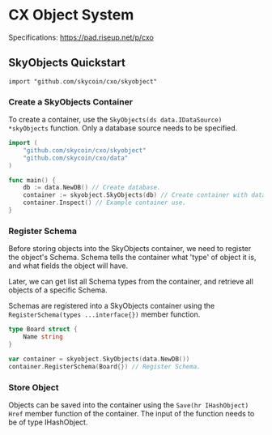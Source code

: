 CX Object System
===

Specifications: https://pad.riseup.net/p/cxo

## SkyObjects Quickstart
`import "github.com/skycoin/cxo/skyobject"`

### Create a SkyObjects Container
To create a container, use the `SkyObjects(ds data.IDataSource) *skyObjects` function. Only a database source needs to be specified.

```go
import (
    "github.com/skycoin/cxo/skyobject"
    "github.com/skycoin/cxo/data"
)

func main() {    
    db := data.NewDB() // Create database.
    container := skyobject.SkyObjects(db) // Create container with database.
    container.Inspect() // Example container use.
}
```
### Register Schema
Before storing objects into the SkyObjects container, we need to register the object's Schema. Schema tells the container what 'type' of object it is, and what fields the object will have.

Later, we can get list all Schema types from the container, and retrieve all objects of a specific Schema.

Schemas are registered into a SkyObjects container using the `RegisterSchema(types ...interface{})` member function.

```go
type Board struct {
	Name string
}

var container = skyobject.SkyObjects(data.NewDB())
container.RegisterSchema(Board{}) // Register Schema.
```
### Store Object
Objects can be saved into the container using the `Save(hr IHashObject) Href` member function of the container. The input of the function needs to be of type IHashObject. 
